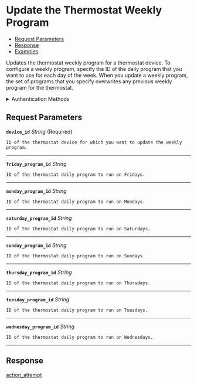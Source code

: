# Update the Thermostat Weekly Program

- [Request Parameters](./#request-parameters)
- [Response](./#response)
- [Examples](./#examples)

Updates the thermostat weekly program for a thermostat device. To configure a weekly program, specify the ID of the daily program that you want to use for each day of the week. When you update a weekly program, the set of programs that you specify overwrites any previous weekly program for the thermostat.


<details>

<summary>Authentication Methods</summary>

- API key
- Client session token
- Personal access token
  <br>Must also include the `seam-workspace` header in the request.

To learn more, see [Authentication](https://docs.seam.co/latest/api/authentication).
</details>

## Request Parameters

**`device_id`** *String* (Required)

````
ID of the thermostat device for which you want to update the weekly program.
````

---

**`friday_program_id`** *String*

````
ID of the thermostat daily program to run on Fridays.
````

---

**`monday_program_id`** *String*

````
ID of the thermostat daily program to run on Mondays.
````

---

**`saturday_program_id`** *String*

````
ID of the thermostat daily program to run on Saturdays.
````

---

**`sunday_program_id`** *String*

````
ID of the thermostat daily program to run on Sundays.
````

---

**`thursday_program_id`** *String*

````
ID of the thermostat daily program to run on Thursdays.
````

---

**`tuesday_program_id`** *String*

````
ID of the thermostat daily program to run on Tuesdays.
````

---

**`wednesday_program_id`** *String*

````
ID of the thermostat daily program to run on Wednesdays.
````

---


## Response

[action\_attempt](./)

